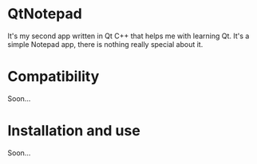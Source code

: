 # QtNotepad
It's my second app written in Qt C++ that helps me with learning Qt. It's a simple Notepad app, there is nothing really special about it. 
# Compatibility
Soon...
# Installation and use
Soon...